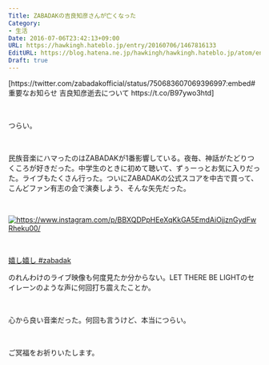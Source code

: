 ```yaml
---
Title: ZABADAKの吉良知彦さんが亡くなった
Category:
- 生活
Date: 2016-07-06T23:42:13+09:00
URL: https://hawkingh.hateblo.jp/entry/20160706/1467816133
EditURL: https://blog.hatena.ne.jp/hawkingh/hawkingh.hateblo.jp/atom/entry/6653812171404253052
Draft: true
---
```


<p>[https://twitter.com/zabadakofficial/status/750683607069396997:embed#重要なお知らせ 吉良知彦逝去について https://t.co/B97ywo3htd]</p>
<p> </p>
<p>つらい。</p>
<p> </p>
<p>民族音楽にハマったのはZABADAKが1番影響している。夜毎、神話がたどりつくころが好きだった。中学生のときに初めて聴いて、ずぅーっとお気に入りだった。ライブもたくさん行った。ついにZABADAKの公式スコアを中古で買って、こんどファン有志の会で演奏しよう、そんな矢先だった。</p>
<p> </p>
<p><a class="http-image" href="https://www.instagram.com/p/BBXQDPpHEeXqKkGA5EmdAiOjjznGydFwRheku00/" target="_blank" rel="noopener"><img class="http-image" src="https://www.instagram.com/p/BBXQDPpHEeXqKkGA5EmdAiOjjznGydFwRheku00/media/?size=l" alt="https://www.instagram.com/p/BBXQDPpHEeXqKkGA5EmdAiOjjznGydFwRheku00/" /></a></p>
<p> </p>
<p><a href="https://www.instagram.com/p/BBXQDPpHEeXqKkGA5EmdAiOjjznGydFwRheku00/">嬉し嬉し #zabadak</a></p>
<p>のれんわけのライブ映像も何度見たか分からない。LET THERE BE LIGHTのセイレーンのような声に何回打ち震えたことか。</p>
<p> </p>
<p>心から良い音楽だった。何回も言うけど、本当につらい。</p>
<p> </p>
<p>ご冥福をお祈りいたします。</p>
